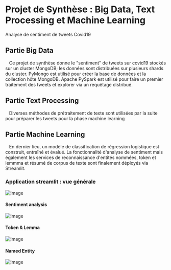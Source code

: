 # Projet de Synthèse : Big Data, Text Processing et Machine Learning 
Analyse de sentiment de tweets Covid19
## Partie Big Data
 &nbsp;&nbsp;&nbsp;Ce projet de synthèse donne le "sentiment" de tweets sur covid19 stockés sur un cluster MongoDB; les données sont distribuées sur plusieurs shards du cluster. 
PyMongo est utilisé pour créer la base de données et la collection hôte MongoDB. Apache PySpark est utilisé pour faire un premier traitement des tweets et explorer via un requêtage distribué.
## Partie Text Processing
 &nbsp;&nbsp;&nbsp;Diverses méthodes de prétraitement de texte sont utilisées par la suite pour préparer les tweets pour la phase machine learning
## Partie Machine Learning 
 &nbsp;&nbsp;&nbsp;En dernier lieu, un modèle de classification de régression logistique est construit, entraîné et évalué. La fonctionnalité d'analyse de sentiment mais également les services de reconnaissance d'entités nommées, token et lemmma et résumé de corpus de texte sont finalement déployés via Streamlit. 
 ### Application streamlit : vue générale
 ![image](https://user-images.githubusercontent.com/62526508/107960027-641eec80-6fa4-11eb-9f86-67ee2d8085e2.png)
 #### Sentiment analysis
 ![image](https://user-images.githubusercontent.com/62526508/107958666-a0e9e400-6fa2-11eb-8048-46d0fb2221b4.png)
  #### Token & Lemma 
![image](https://user-images.githubusercontent.com/62526508/107958702-b19a5a00-6fa2-11eb-8ff2-984af9de07fd.png)
 #### Named Entity
![image](https://user-images.githubusercontent.com/62526508/107958787-d262af80-6fa2-11eb-879e-08061a0a4610.png)
 
